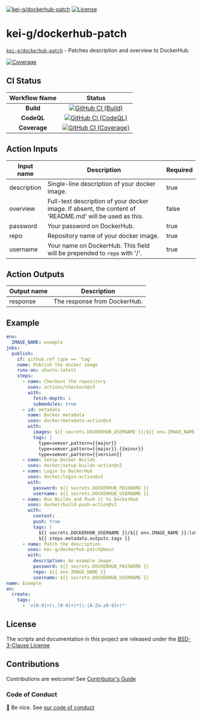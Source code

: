 [![`kei-g/dockerhub-patch`][github-repo-image]][github-repo-url] [![License][license-image]][license-url]

# kei-g/dockerhub-patch

[`kei-g/dockerhub-patch`][github-repo-url] - Patches description and overview to DockerHub.

[![Coverage][nyc-cov-image]][github-coverage-url]

## CI Status

| Workflow Name | Status |
|:-:|:-:|
| **Build** | [![GitHub CI (Build)][github-build-image]][github-build-url] |
| **CodeQL** | [![GitHub CI (CodeQL)][github-codeql-image]][github-codeql-url] |
| **Coverage** | [![GitHub CI (Coverage)][github-coverage-image]][github-coverage-url] |

## Action Inputs

| Input name | Description | Required |
|-|-|-|
| description | Single-line description of your docker image. | true |
| overview | Full-text description of your docker image. If absent, the content of 'README.md' will be used as this. | false |
| password | Your password on DockerHub. | true |
| repo | Repository name of your docker image. | true |
| username | Your name on DockerHub. This field will be prepended to `repo` with '/'. | true |

## Action Outputs

| Output name | Description |
|-|-|
| response | The response from DockerHub. |

## Example

```yaml
env:
  IMAGE_NAME: example
jobs:
  publish:
    if: github.ref_type == 'tag'
    name: Publish the docker image
    runs-on: ubuntu-latest
    steps:
      - name: Checkout the repository
        uses: actions/checkout@v3
        with:
          fetch-depth: 1
          submodules: true
      - id: metadata
        name: Docker metadata
        uses: docker/metadata-action@v4
        with:
          images: ${{ secrets.DOCKERHUB_USERNAME }}/${{ env.IMAGE_NAME }}
          tags: |
            type=semver,pattern={{major}}
            type=semver,pattern={{major}}.{{minor}}
            type=semver,pattern={{version}}
      - name: Setup Docker Buildx
        uses: docker/setup-buildx-action@v2
      - name: Login to DockerHub
        uses: docker/login-action@v2
        with:
          password: ${{ secrets.DOCKERHUB_PASSWORD }}
          username: ${{ secrets.DOCKERHUB_USERNAME }}
      - name: Run Buildx and Push it to DockerHub
        uses: docker/build-push-action@v3
        with:
          context: .
          push: true
          tags: |
            ${{ secrets.DOCKERHUB_USERNAME }}/${{ env.IMAGE_NAME }}:latest
            ${{ steps.metadata.outputs.tags }}
      - name: Patch the description
        uses: kei-g/dockerhub-patch@main
        with:
          description: An example image.
          password: ${{ secrets.DOCKERHUB_PASSWORD }}
          repo: ${{ env.IMAGE_NAME }}
          username: ${{ secrets.DOCKERHUB_USERNAME }}
name: Example
on:
  create:
    tags:
      - 'v[0-9]+(\.[0-9]+)*(\-[A-Za-z0-9]+)*'
```

## License

The scripts and documentation in this project are released under the [BSD-3-Clause License](https://github.com/kei-g/dockerhub-patch/blob/main/LICENSE)

## Contributions

Contributions are welcome! See [Contributor's Guide](https://github.com/kei-g/dockerhub-patch/blob/main/CONTRIBUTING.md)

### Code of Conduct

:clap: Be nice. See [our code of conduct](https://github.com/kei-g/dockerhub-patch/blob/main/CODE_OF_CONDUCT.md)

[github-build-image]:https://github.com/kei-g/dockerhub-patch/actions/workflows/build.yml/badge.svg?branch=main
[github-build-url]:https://github.com/kei-g/dockerhub-patch/actions/workflows/build.yml?query=branch%3Amain
[github-codeql-image]:https://github.com/kei-g/dockerhub-patch/actions/workflows/codeql.yml/badge.svg?branch=main
[github-codeql-url]:https://github.com/kei-g/dockerhub-patch/actions/workflows/codeql.yml?query=branch%3Amain
[github-coverage-image]:https://github.com/kei-g/dockerhub-patch/actions/workflows/coverage.yml/badge.svg?branch=main
[github-coverage-url]:https://github.com/kei-g/dockerhub-patch/actions/workflows/coverage.yml?query=branch%3Amain
[github-repo-image]:https://img.shields.io/badge/github-kei--g%2Fdockerhub--patch-232931?logo=github
[github-repo-url]:https://github.com/kei-g/dockerhub-patch
[license-image]:https://img.shields.io/github/license/kei-g/dockerhub-patch
[license-url]:https://github.com/kei-g/dockerhub-patch/blob/main/LICENSE
[nyc-cov-image]:https://img.shields.io/nycrc/kei-g/dockerhub-patch?config=.nycrc.json&label=coverage&logo=mocha
